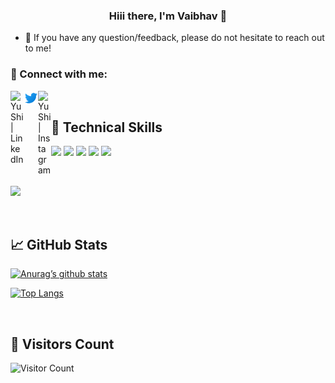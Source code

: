 

<h3 align="center">
Hiii there, I'm Vaibhav</a> 👋
</h3>

- 💬 If you have any question/feedback, please do not hesitate to reach out to me!


### 🤝 Connect with me:
<a href="https://www.linkedin.com/in/vaibhav-kale-914960215/"><img align="left" src="https://raw.githubusercontent.com/yushi1007/yushi1007/main/images/linkedin.svg" alt="Yu Shi | LinkedIn" width="21px"/></a>
<a href="https://twitter.com/vaiibhavkale"><img align="left" src="https://github.com/vaiibhavkale/vaiibhavkale/blob/main/images/twitter.png" alt="Yu Shi | Twitter" width="23px"/></a>
<a href="https://instagram.com/vaiibhavkale"><img align="left" src="https://raw.githubusercontent.com/yushi1007/yushi1007/main/images/instagram.svg" alt="Yu Shi | Instagram" width="21px"/></a>
</br>


## 💼 Technical Skills

![](https://img.shields.io/badge/Code-Java-informational?stype=flag@logo=Java&color=E34F26)
![](https://img.shields.io/badge/Code-Python-brightgreen?style=flat-Python&logo=3776AB)
![](https://img.shields.io/badge/Code-React%20JS-blue)
![](https://img.shields.io/badge/Code-JavaScript-informational?style=flat&logo=JavaScript&color=F7DF1E)
![](https://img.shields.io/badge/Code-HTML5-informational?style=flat&logo=HTML5&color=E34F26)


</br>

![](https://img.shields.io/badge/Storage-Firebase-orange)

</br>


## 📈 GitHub Stats

[![Anurag’s github stats](https://github-readme-stats.vercel.app/api?username=vaiibhavkale)](https://github.com/vaiibhavkale)

[![Top Langs](https://github-readme-stats.vercel.app/api/top-langs/?username=vaiibhavkale&layout=compact)](https://github.com/vaiibhavkale)

<br>

## 👤 Visitors Count
![Visitor Count](https://profile-counter.glitch.me/vaiibhavkale/count.svg)

<!---
vaiibhavkale/vaiibhavkale is a ✨ special ✨ repository because its `README.md` (this file) appears on your GitHub profile.
You can click the Preview link to take a look at your changes.
--->
